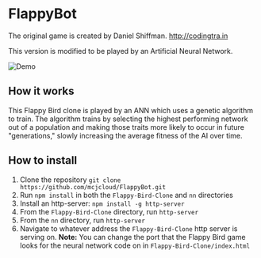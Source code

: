 # FlappyBot

The original game is created by Daniel Shiffman. http://codingtra.in

This version is modified to be played by an Artificial Neural Network.

![Demo](https://github.com/mcjcloud/raw/master/Flappy-Bird-Clone/graphics/flappybot.gif)

## How it works
This Flappy Bird clone is played by an ANN which uses a genetic algorithm to train. The algorithm trains by selecting the highest performing network out of a population and making those traits more likely to occur in future "generations," slowly increasing the average fitness of the AI over time.

## How to install
1. Clone the repository `git clone https://github.com/mcjcloud/FlappyBot.git`
2. Run `npm install` in both the `Flappy-Bird-Clone` and `nn` directories
3. Install an http-server: `npm install -g http-server`
4. From the `Flappy-Bird-Clone` directory, run `http-server`
5. From the `nn` directory, run `http-server`
6. Navigate to whatever address the `Flappy-Bird-Clone` http server is serving on.
__Note:__ You can change the port that the Flappy Bird game looks for the neural network code on in `Flappy-Bird-Clone/index.html`
